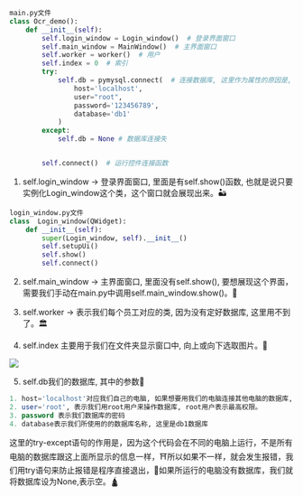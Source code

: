 ```python 
main.py文件
class Ocr_demo():
    def __init__(self):
        self.login_window = Login_window()  # 登录界面窗口
        self.main_window = MainWindow()  # 主界面窗口
        self.worker = worker()  # 用户
        self.index = 0  # 索引
        try:
            self.db = pymysql.connect(  # 连接数据库, 这里作为属性的原因是, 有很多函数都需要连接数据库, 直接作为属性, 可以减小程序开销
                host='localhost',
                user="root",
                password='123456789',
                database='db1'
            )
        except:
            self.db = None # 数据库连接失


        self.connect()  # 运行控件连接函数
```
1. self.login_window -> 登录界面窗口, 里面是有self.show()函数, 也就是说只要实例化Login_window这个类，这个窗口就会展现出来。🏜️

```python
login_window.py文件
class  Login_window(QWidget):
    def __init__(self):
        super(Login_window, self).__init__()
        self.setupUi()
        self.show()
        self.connect()
```

2. self.main_window -> 主界面窗口, 里面没有self.show(), 要想展现这个界面，需要我们手动在main.py中调用self.main_window.show()。🗻

3. self.worker -> 表示我们每个员工对应的类, 因为没有定好数据库, 这里用不到了。🏛️

4. self.index 主要用于我们在文件夹显示窗口中, 向上或向下选取图片。🗽

<img src="../image/index.bmp"></img>

5. self.db我们的数据库, 其中的参数🗼
```sql
1. host='localhost'对应我们自己的电脑, 如果想要用我们的电脑连接其他电脑的数据库, 这里要改成其他电脑的ip地址
2. user='root', 表示我们用root用户来操作数据库, root用户表示最高权限。
3. password 表示我们数据库的密码
4. database表示我们所使用的的数据库名称, 这里是db1数据库
``````
这里的try-except语句的作用是，因为这个代码会在不同的电脑上运行，不是所有电脑的数据库跟这上面所显示的信息一样，⛩️所以如果不一样，就会发生报错，我们用try语句来防止报错是程序直接退出，🕍如果所运行的电脑没有数据库，我们就将数据库设为None,表示空。🛕
